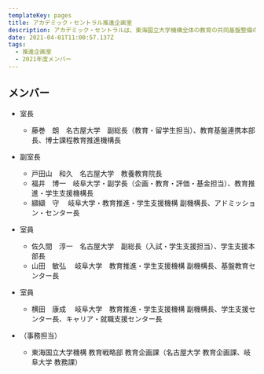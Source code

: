 ```yaml
---
templateKey: pages
title: アカデミック・セントラル推進企画室
description: アカデミック・セントラルは、東海国立大学機構全体の教育の共同基盤整備の企画立案、両大学に共通する人材育成の企画立案を行う組織であり、岐阜大学と名古屋大学における様々な取組を推進していきます。アカデミック・セントラル推進企画室はその中核を担う組織で、機構における教育改革に関する施策の企画・立案を行います。
date: 2021-04-01T11:00:57.137Z
tags:
  - 推進企画室
  - 2021年度メンバー
---
```

## メンバー

* 室長

  * 藤巻　朗　名古屋大学　副総長（教育・留学生担当）、教育基盤連携本部長、博士課程教育推進機構長
* 副室長

  * 戸田山　和久　名古屋大学　教養教育院長
  * 福井　博一　岐阜大学・副学長（企画・教育・評価・基金担当）、教育推進・学生支援機構長
  * 纐纈　守 　岐阜大学・教育推進・学生支援機構 副機構長、アドミッション・センター長
* 室員

  * 佐久間　淳一　名古屋大学　副総長（入試・学生支援担当）、学生支援本部長
  * 山田　敏弘 　岐阜大学　教育推進・学生支援機構 副機構長、基盤教育センター長
* 室員

  * 横田　康成 　岐阜大学　教育推進・学生支援機構 副機構長、学生支援センター長、キャリア・就職支援センター長
* （事務担当）

  * 東海国立大学機構 教育戦略部 教育企画課（名古屋大学 教育企画課、岐阜大学 教務課）